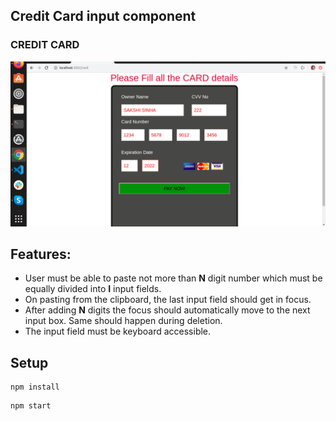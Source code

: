 ## Credit Card input component

### CREDIT CARD 
![Landing page](./image/image1.png)

## Features:
* User must be able to paste not more than **N** digit number which must be equally divided into **I** input fields.
* On pasting from the clipboard, the last input field should get in focus.
* After adding **N** digits the focus should automatically move to the next input box. Same should happen during deletion.
* The input field must be keyboard accessible.

## Setup

```
npm install
```

```
npm start
```
